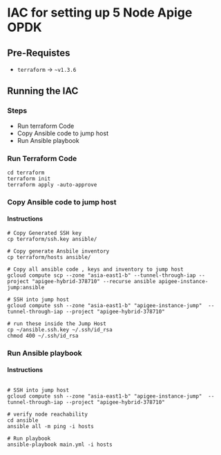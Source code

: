 # IAC for setting up 5 Node Apige OPDK

## Pre-Requistes
* `terraform` -> `~v1.3.6`

## Running the IAC
### Steps
* Run terraform Code
* Copy Ansible code to jump host
* Run Ansible playbook

### Run Terraform Code

```
cd terraform
terraform init
terraform apply -auto-approve
```

### Copy Ansible code to jump host

#### Instructions
```
# Copy Generated SSH key
cp terraform/ssh.key ansible/

# Copy generate Ansbile inventory
cp terraform/hosts ansible/

# Copy all ansible code , keys and inventory to jump host
gcloud compute scp --zone "asia-east1-b" --tunnel-through-iap --project "apigee-hybrid-378710" --recurse ansible apigee-instance-jump:ansible

# SSH into jump host
gcloud compute ssh --zone "asia-east1-b" "apigee-instance-jump"  --tunnel-through-iap --project "apigee-hybrid-378710"

# run these inside the Jump Host
cp ~/ansible.ssh.key ~/.ssh/id_rsa
chmod 400 ~/.ssh/id_rsa

```

### Run Ansible playbook

#### Instructions
```

# SSH into jump host
gcloud compute ssh --zone "asia-east1-b" "apigee-instance-jump"  --tunnel-through-iap --project "apigee-hybrid-378710"

# verify node reachability
cd ansible
ansible all -m ping -i hosts

# Run playbook
ansible-playbook main.yml -i hosts
```